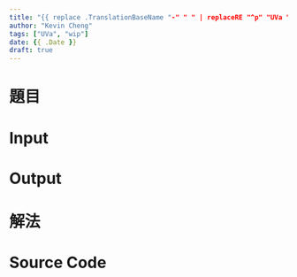 ```yaml
---
title: "{{ replace .TranslationBaseName "-" " " | replaceRE "^p" "UVa " | title }}"
author: "Kevin Cheng"
tags: ["UVa", "wip"]
date: {{ .Date }}
draft: true
---
```


# 題目


<!--more-->

# Input


# Output


# 解法


# Source Code

<!-- < readfile file="uva/OOXX" highlight="OOXX" > -->
